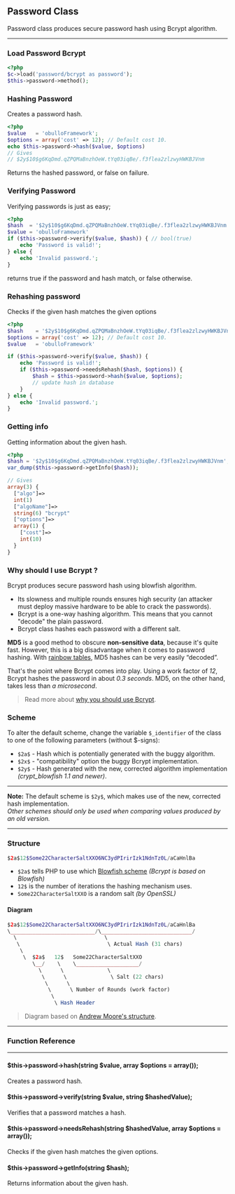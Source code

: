 
## Password Class

Password class produces secure password hash using Bcrypt algorithm.

------

### Load Password Bcrypt

```php
<?php
$c->load('password/bcrypt as password');
$this->password->method();
```

### Hashing Password

Creates a password hash.

```php
<?php
$value   = 'obulloFramework';
$options = array('cost' => 12); // Default cost 10.
echo $this->password->hash($value, $options)
// Gives
// $2y$10$g6KqDmd.qZPQMaBnzhOeW.tYq03iqBe/.f3flea2zlzwyHWKBJVnm
```
Returns the hashed password, or false on failure.

### Verifying Password

Verifying passwords is just as easy;

```php
<?php
$hash  = '$2y$10$g6KqDmd.qZPQMaBnzhOeW.tYq03iqBe/.f3flea2zlzwyHWKBJVnm';
$value = 'obulloFramework'
if ($this->password->verify($value, $hash)) { // bool(true)
    echo 'Password is valid!';
} else {
    echo 'Invalid password.';
}
```

returns true if the password and hash match, or false otherwise.

### Rehashing password

Checks if the given hash matches the given options

```php
<?php
$hash    = '$2y$10$g6KqDmd.qZPQMaBnzhOeW.tYq03iqBe/.f3flea2zlzwyHWKBJVnm';
$options = array('cost' => 12); // Default cost 10.
$value   = 'obulloFramework'

if ($this->password->verify($value, $hash)) {
    echo 'Password is valid!';
	if ($this->password->needsRehash($hash, $options)) {
		$hash = $this->password->hash($value, $options);
		// update hash in database
	}
} else {
    echo 'Invalid password.';
}
```

### Getting info

Getting information about the given hash.

```php
<?php
$hash = '$2y$10$g6KqDmd.qZPQMaBnzhOeW.tYq03iqBe/.f3flea2zlzwyHWKBJVnm';
var_dump($this->password->getInfo($hash));

// Gives
array(3) {
  ["algo"]=>
  int(1)
  ["algoName"]=>
  string(6) "bcrypt"
  ["options"]=>
  array(1) {
    ["cost"]=>
    int(10)
  }
}
```

### Why should I use Bcrypt ?

Bcrypt produces secure password hash using blowfish algorithm.

- Its slowness and multiple rounds ensures high security (an attacker must deploy massive hardware to be able to crack the passwords).
- Bcrypt is a one-way hashing algorithm. This means that you cannot "decode" the plain password.
- Bcrypt class hashes each password with a different salt.

<b>MD5</b> is a good method to obscure <b>non-sensitive data</b>, because it's quite fast.
However, this is a big disadvantage when it comes to password hashing. With [rainbow tables](http://en.wikipedia.org/wiki/Rainbow_table), MD5 hashes can be very easily “decoded”.

That's the point where Bcrypt comes into play. Using a work factor of *12*, Bcrypt hashes the password in about *0.3 seconds*. MD5, on the other hand, takes less than *a microsecond*. 

> Read more about [why you should use Bcrypt](http://phpmaster.com/why-you-should-use-bcrypt-to-hash-stored-passwords/).

<a name="scheme"></a>

### Scheme 

To alter the default scheme, change the variable `$_identifier` of the class to one of the following parameters (without $-signs):

- `$2a$` - Hash which is potentially generated with the buggy algorithm.
- `$2x$` - "compatibility" option the buggy Bcrypt implementation.
- `$2y$` - Hash generated with the new, corrected algorithm implementation *(crypt_blowfish 1.1 and newer)*.

---

**Note:** The default scheme is `$2y$`, which makes use of the new, corrected hash implementation.  
*Other schemes should only be used when comparing values produced by an old version.*

---

### Structure

```php
$2a$12$Some22CharacterSaltXXO6NC3ydPIrirIzk1NdnTz0L/aCaHnlBa
```

- `$2a$` tells PHP to use which [Blowfish scheme](#scheme) *(Bcrypt is based on Blowfish)*
- `12$`  is the number of iterations the hashing mechanism uses.
- `Some22CharacterSaltXXO` is a random salt *(by OpenSSL)*

#### Diagram

```php
$2a$12$Some22CharacterSaltXXO6NC3ydPIrirIzk1NdnTz0L/aCaHnlBa
\___________________________/\_____________________________/
  \                            \
   \                            \ Actual Hash (31 chars)
    \
     \  $2a$   12$   Some22CharacterSaltXXO
        \__/    \    \____________________/
          \      \              \
           \      \              \ Salt (22 chars)
            \      \
             \      \ Number of Rounds (work factor)
              \
               \ Hash Header
```

> Diagram based on [Andrew Moore's structure](http://stackoverflow.com/a/5343655).

---


### Function Reference

-----

#### $this->password->hash(string $value, array $options = array());

Creates a password hash.

#### $this->password->verify(string $value, string $hashedValue);

Verifies that a password matches a hash.

#### $this->password->needsRehash(string $hashedValue, array $options = array());

Checks if the given hash matches the given options.

#### $this->password->getInfo(string $hash);

Returns information about the given hash.

